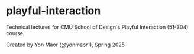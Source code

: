 # playful-interaction
Technical lectures for CMU School of Design's Playful Interaction (51-304) course

Created by Yon Maor (@yonmaor1), Spring 2025
